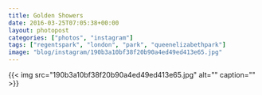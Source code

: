 ```yaml
---
title: Golden Showers
date: 2016-03-25T07:05:38+00:00
layout: photopost
categories: ["photos", "instagram"]
tags: ["regentspark", "london", "park", "queenelizabethpark"]
image: "blog/instagram/190b3a10bf38f20b90a4ed49ed413e65.jpg"
---
```


{{< img src="190b3a10bf38f20b90a4ed49ed413e65.jpg" alt="" caption="" >}}



